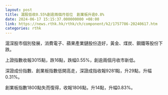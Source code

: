 ```yaml
---
layout: post
title: 滬股低收0.55%創逾兩個月低位　創業板升逾0.8%
date: 2024-06-17 15:15:37.000000000 +08:00
link: https://news.rthk.hk/rthk/ch/component/k2/1757786-20240617.htm
categories: rthk
---
```


滬深股市個別發展，消費電子、蘋果產業鏈股份造好，黃金、煤炭、鋼鐵等股份下跌。

上證指數收報3015點，跌16點，跌幅0.55%，創逾兩個月收市新低。

深證成份指數、創業板指數低開高走，深證成指收報9281點，升29點，升幅0.31%。

創業板指數1800點失而復得，收報1806點，升14點，升幅0.83%。
